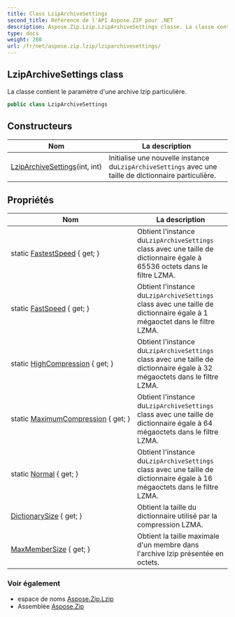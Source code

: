 ```yaml
---
title: Class LzipArchiveSettings
second_title: Référence de l'API Aspose.ZIP pour .NET
description: Aspose.Zip.Lzip.LzipArchiveSettings classe. La classe contient le paramètre dune archive lzip particulière.
type: docs
weight: 280
url: /fr/net/aspose.zip.lzip/lziparchivesettings/
---
```

## LzipArchiveSettings class

La classe contient le paramètre d'une archive lzip particulière.

```csharp
public class LzipArchiveSettings
```

## Constructeurs

| Nom | La description |
| --- | --- |
| [LzipArchiveSettings](lziparchivesettings/)(int, int) | Initialise une nouvelle instance du`LzipArchiveSettings` avec une taille de dictionnaire particulière. |

## Propriétés

| Nom | La description |
| --- | --- |
| static [FastestSpeed](../../aspose.zip.lzip/lziparchivesettings/fastestspeed/) { get; } | Obtient l'instance du`LzipArchiveSettings` class avec une taille de dictionnaire égale à 65536 octets dans le filtre LZMA. |
| static [FastSpeed](../../aspose.zip.lzip/lziparchivesettings/fastspeed/) { get; } | Obtient l'instance du`LzipArchiveSettings` class avec une taille de dictionnaire égale à 1 mégaoctet dans le filtre LZMA. |
| static [HighCompression](../../aspose.zip.lzip/lziparchivesettings/highcompression/) { get; } | Obtient l'instance du`LzipArchiveSettings` class avec une taille de dictionnaire égale à 32 mégaoctets dans le filtre LZMA. |
| static [MaximumCompression](../../aspose.zip.lzip/lziparchivesettings/maximumcompression/) { get; } | Obtient l'instance du`LzipArchiveSettings` class avec une taille de dictionnaire égale à 64 mégaoctets dans le filtre LZMA. |
| static [Normal](../../aspose.zip.lzip/lziparchivesettings/normal/) { get; } | Obtient l'instance du`LzipArchiveSettings` class avec une taille de dictionnaire égale à 16 mégaoctets dans le filtre LZMA. |
| [DictionarySize](../../aspose.zip.lzip/lziparchivesettings/dictionarysize/) { get; } | Obtient la taille du dictionnaire utilisé par la compression LZMA. |
| [MaxMemberSize](../../aspose.zip.lzip/lziparchivesettings/maxmembersize/) { get; } | Obtient la taille maximale d'un membre dans l'archive lzip présentée en octets. |

### Voir également

* espace de noms [Aspose.Zip.Lzip](../../aspose.zip.lzip/)
* Assemblée [Aspose.Zip](../../)


